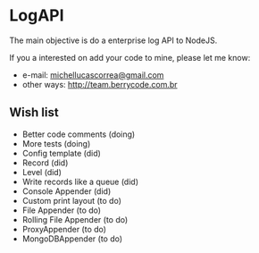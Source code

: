 # LogAPI
The main objective is do a enterprise log API to NodeJS.

If you a interested on add your code to mine, please let me know: 
- e-mail: michellucascorrea@gmail.com
- other ways: http://team.berrycode.com.br

## Wish list
- Better code comments (doing)
- More tests (doing)
- Config template (did)
- Record (did)
- Level (did)
- Write records like a queue (did)
- Console Appender (did)
- Custom print layout (to do)
- File Appender (to do)
- Rolling File Appender (to do)
- ProxyAppender (to do)
- MongoDBAppender (to do)

